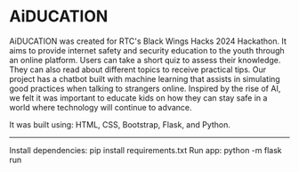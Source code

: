 # AiDUCATION

AiDUCATION was created for RTC's Black Wings Hacks 2024 Hackathon. It aims to provide internet safety and security education to the youth through an online platform. Users can take a short quiz to assess their knowledge. They can also read about different topics to receive practical tips. Our project has a chatbot built with machine learning that assists in simulating good practices when talking to strangers online. Inspired by the rise of AI, we felt it was important to educate kids on how they can stay safe in a world where technology will continue to advance.

It was built using: HTML, CSS, Bootstrap, Flask, and Python.
__________________________________________________
Install dependencies: pip install requirements.txt
Run app: python -m flask run
